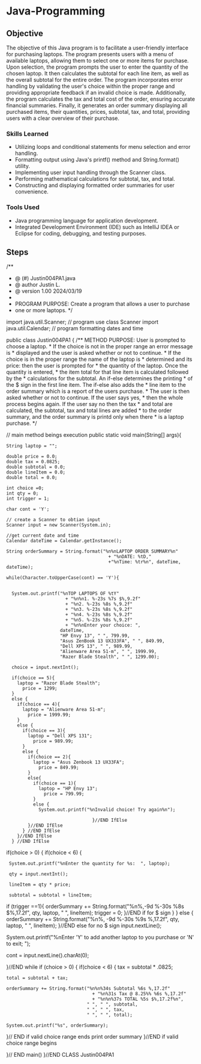 # Java-Programming

## Objective

The objective of this Java program is to facilitate a user-friendly interface for purchasing laptops. The program presents users with a menu of available laptops, allowing them to select one or more items for purchase. Upon selection, the program prompts the user to enter the quantity of the chosen laptop. It then calculates the subtotal for each line item, as well as the overall subtotal for the entire order. The program incorporates error handling by validating the user's choice within the proper range and providing appropriate feedback if an invalid choice is made. Additionally, the program calculates the tax and total cost of the order, ensuring accurate financial summaries. Finally, it generates an order summary displaying all purchased items, their quantities, prices, subtotal, tax, and total, providing users with a clear overview of their purchase.

### Skills Learned

- Utilizing loops and conditional statements for menu selection and error handling.
- Formatting output using Java's printf() method and String.format() utility.
- Implementing user input handling through the Scanner class.
- Performing mathematical calculations for subtotal, tax, and total.
- Constructing and displaying formatted order summaries for user convenience.

### Tools Used

- Java programming language for application development.
- Integrated Development Environment (IDE) such as IntelliJ IDEA or Eclipse for coding, debugging, and testing purposes.


## Steps
/**
 * @ (#) Justin004PA1.java
 * @ author Justin L.
 * @ version 1.00 2024/03/19
 * 
 * PROGRAM PURPOSE: Create a program that allows a user to purchase
 * one or more laptops.
 */

import java.util.Scanner; // program use class Scanner
import java.util.Calendar; // program formatting dates and time

public class Justin004PA1
{
  /** METHOD PURPOSE: User is prompted to choose a laptop.
    * If the choice is not in the proper range an error message is
    * displayed and the user is asked whether or not to continue. 
    * If the choice is in the proper range the name of the laptop is
    * determined and its price: then the user is prompted for 
    * the quantity of the laptop. Once the quantity is entered, 
    * the item total for that line item is calculated followed by the 
    * calculations for the subtotal. An if-else determines the printing
    * of the $ sign in the first line item. The if-else also adds the 
    * line item to the order summary which is a report of the users purchase.
    * The user is then asked whether or not to continue. If the user says yes,
    * then the whole process begins again. If the user say no then the tax
    * and total are calculated, the subtotal, tax and total lines are added 
    * to the order summary, and the order summary is printd only when there
    * is a laptop purchase. 
    */
  
  // main method beings execution 
  public static void main(String[] args){
    
    String laptop = "";
    
    double price = 0.0;
    double tax = 0.0825;
    double subtotal = 0.0;
    double lineItem = 0.0;
    double total = 0.0;
    
    int choice =0;
    int qty = 0;
    int trigger = 1;
    
    char cont = 'Y';
    
    // create a Scanner to obtian input 
    Scanner input = new Scanner(System.in);
    
    //get current date and time
    Calendar dateTime = Calendar.getInstance();
    
    String orderSummary = String.format("%n%nLAPTOP ORDER SUMMARY%n"
                                          + "%nDATE: %tD,"
                                          +"%nTime: %tr%n", dateTime, dateTime);
    
    while(Character.toUpperCase(cont) == 'Y'){
      
      
      System.out.printf("%nTOP LAPTOPS OF %tY"
                          + "%n%n1. %-23s %7s $%,9.2f"
                          + "%n2. %-23s %8s %,9.2f"
                          + "%n3. %-23s %8s %,9.2f"
                          + "%n4. %-23s %8s %,9.2f"
                          + "%n5. %-23s %8s %,9.2f"
                          + "%n%nEnter your choice: ",
                        dateTime,
                        "HP Envy 13", " ", 799.99,
                        "Asus ZenBook 13 UX333FA", " ", 849.99,
                        "Dell XPS 13", " ", 989.99,
                        "Alienware Area 51-m", " ", 1999.99,
                        "Razer Blade Stealth", " ", 1299.00);
      
      choice = input.nextInt();
      
      if(choice == 5){
        laptop = "Razor Blade Stealth";
          price = 1299;
      }
      else {
        if(choice == 4){
          laptop = "Alienware Area 51-m";
            price = 1999.99;
        }
        else {
          if(choice == 3){
            laptop = "Dell XPS 131";
              price = 989.99;
          }
          else {
            if(choice == 2){
              laptop = "Asus Zenbook 13 UX33FA";
                price = 849.99;
            }
            else{
              if(choice == 1){
                laptop = "HP Envy 13";
                  price = 799.99;
              }
              else {
                System.out.printf("%nInvalid choice! Try again%n"); 
                                    
                                    }//END IfElse
            }//END IfElse
          } //END IfElse
        }//END IfElse
      } //END IfElse

 if(choice > 0)
 {
   if(choice < 6)
   {
     
     System.out.printf("%nEnter the quantity for %s:  ", laptop);
     
     qty = input.nextInt();
     
     lineItem = qty * price;
     
     subtotal = subtotal + lineItem;
   
 if (trigger ==1){
   orderSummary += String.format("%n%,-9d %-30s %8s $%,17.2f",
                                 qty, laptop, " ", lineItem);
   trigger = 0;
 }//END if for $ sign 
   }
 }
 else
 {
   orderSummary += String.format("%n%, -9d %-30s %9s %,17.2f",
                                 qty, laptop, " ", lineItem);
 }//END else for no $ sign
 input.nextLine();
 
 System.out.printf("%nEnter 'Y' to add another laptop to you purchase or 'N' to exit; ");
 
 cont = input.nextLine().charAt(0);
   
   }//END while
if (choice > 0)
{
  if(choice < 6)
  {
    tax = subtotal * .0825;
    
    total = subtotal + tax;
    
    orderSummary += String.format("%n%n%34s Subtotal %6s %,17.2f"
                                    + "%n%31s Tax @ 8.25%% %6s %,17.2f"
                                    + "%n%n%37s TOTAL %5s $%,17.2f%n",
                                  " ", " ", subtotal,
                                  " ", " ", tax,
                                  " ", " ", total);
    
    System.out.printf("%s", orderSummary);
    
  }// END if valid choice range ends print order summary 
}//END if valid choice range begins 

}// END main()
}//END CLASS Justin004PA1
